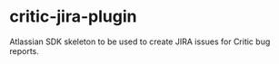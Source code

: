 # critic-jira-plugin
Atlassian SDK skeleton to be used to create JIRA issues for Critic bug reports.
